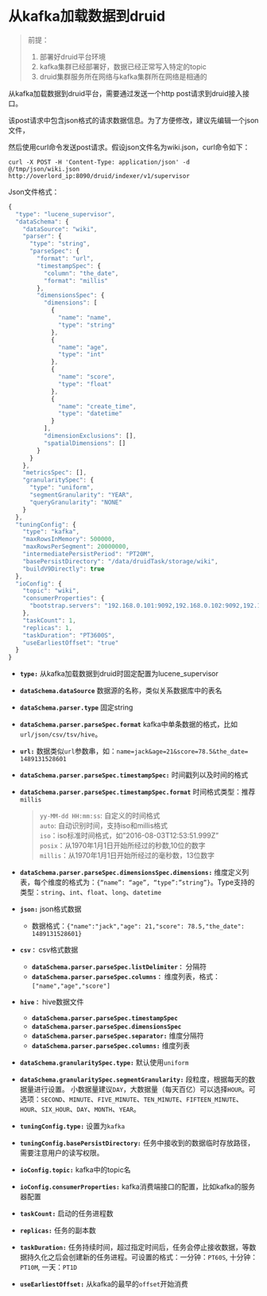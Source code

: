 # 从kafka加载数据到druid

> 前提：
  > 1. 部署好druid平台环境
  > 2. kafka集群已经部署好，数据已经正常写入特定的topic
  > 3. druid集群服务所在网络与kafka集群所在网络是相通的

从kafka加载数据到druid平台，需要通过发送一个http post请求到druid接入接口。

该post请求中包含json格式的请求数据信息。为了方便修改，建议先编辑一个json文件，

然后使用curl命令发送post请求。假设json文件名为wiki.json，curl命令如下：

```shell
curl -X POST -H 'Content-Type: application/json' -d @/tmp/json/wiki.json http://overlord_ip:8090/druid/indexer/v1/supervisor
```

Json文件格式：

```javascript
{
  "type": "lucene_supervisor",
  "dataSchema": {
    "dataSource": "wiki",
    "parser": {
      "type": "string",
      "parseSpec": {
        "format": "url",
        "timestampSpec": {
          "column": "the_date",
          "format": "millis"
        },
        "dimensionsSpec": {
          "dimensions": [
            {
              "name": "name",
              "type": "string"
            },    			
            {
              "name": "age",
              "type": "int"
            },
            {
              "name": "score",
              "type": "float"
            },
            {
              "name": "create_time",
              "type": "datetime"
            }
          ],
          "dimensionExclusions": [],
          "spatialDimensions": []
        }
      }
    },
    "metricsSpec": [],
    "granularitySpec": {
      "type": "uniform",
      "segmentGranularity": "YEAR",
      "queryGranularity": "NONE"
    }
  },
  "tuningConfig": {
    "type": "kafka",
    "maxRowsInMemory": 500000,
    "maxRowsPerSegment": 20000000,
    "intermediatePersistPeriod": "PT20M",
    "basePersistDirectory": "/data/druidTask/storage/wiki",
    "buildV9Directly": true
  },
  "ioConfig": {
    "topic": "wiki",
    "consumerProperties": {
      "bootstrap.servers": "192.168.0.101:9092,192.168.0.102:9092,192.168.0.103:9092"
    },
    "taskCount": 1,
    "replicas": 1,
    "taskDuration": "PT3600S",
    "useEarliestOffset": "true"
  }
}
```

- **`type:`** 从kafka加载数据到druid时固定配置为lucene_supervisor
- **`dataSchema.dataSource`**  数据源的名称，类似关系数据库中的表名
- **`dataSchema.parser.type`**  固定string
- **`dataSchema.parser.parseSpec.format`** kafka中单条数据的格式，比如`url/json/csv/tsv/hive`。

- **`url:`** 数据类似`url`参数串，如：`name=jack&age=21&score=78.5&the_date= 1489131528601`

- **`dataSchema.parser.parseSpec.timestampSpec:`** 时间戳列以及时间的格式  
- **`dataSchema.parser.parseSpec.timestampSpec.format`** 时间格式类型：推荐`millis`  
	> `yy-MM-dd HH:mm:ss`: 自定义的时间格式  
	> `auto`: 自动识别时间，支持iso和millis格式  
  > `iso`：iso标准时间格式，如”2016-08-03T12:53:51.999Z”  
  > `posix`：从1970年1月1日开始所经过的秒数,10位的数字  
  > `millis`：从1970年1月1日开始所经过的毫秒数，13位数字  
- **`dataSchema.parser.parseSpec.dimensionsSpec.dimensions:`** 维度定义列表，每个维度的格式为：`{“name”: “age”, “type”:”string”}`。Type支持的类型：`string`、`int`、`float`、`long`、`datetime`  

- **`json:`** json格式数据
	- 数据格式：`{"name":"jack","age": 21,"score": 78.5,"the_date": 1489131528601}`

- **`csv：`** csv格式数据  
	- **`dataSchema.parser.parseSpec.listDelimiter：`** 分隔符
	- **`dataSchema.parser.parseSpec.columns：`** 维度列表，格式：`["name","age","score"]`  

- **`hive：`** hive数据文件
	- **`dataSchema.parser.parseSpec.timestampSpec`**
	- **`dataSchema.parser.parseSpec.dimensionsSpec`**
	- **`dataSchema.parser.parseSpec.separator:`** 维度分隔符
	- **`dataSchema.parser.parseSpec.columns:`** 维度列表

- **`dataSchema.granularitySpec.type:`** 默认使用`uniform`
- **`dataSchema.granularitySpec.segmentGranularity:`** 段粒度，根据每天的数据量进行设置。
小数据量建议`DAY`，大数据量（每天百亿）可以选择`HOUR`。可选项：`SECOND`、`MINUTE`、`FIVE_MINUTE`、`TEN_MINUTE`、`FIFTEEN_MINUTE`、`HOUR`、`SIX_HOUR`、`DAY`、`MONTH`、`YEAR`。

- **`tuningConfig.type:`** 设置为`kafka`
- **`tuningConfig.basePersistDirectory:`** 任务中接收到的数据临时存放路径，需要注意用户的读写权限。
- **`ioConfig.topic:`** kafka中的topic名  
- **`ioConfig.consumerProperties:`** kafka消费端接口的配置，比如kafka的服务器配置  
- **`taskCount:`** 启动的任务进程数  
- **`replicas:`** 任务的副本数  
- **`taskDuration:`** 任务持续时间，超过指定时间后，任务会停止接收数据，等数据持久化之后会创建新的任务进程。可设置的格式：一分钟：`PT60S`, 十分钟：`PT10M`, 一天：`PT1D`  
- **`useEarliestOffset:`** 从kafka的最早的`offset`开始消费  
